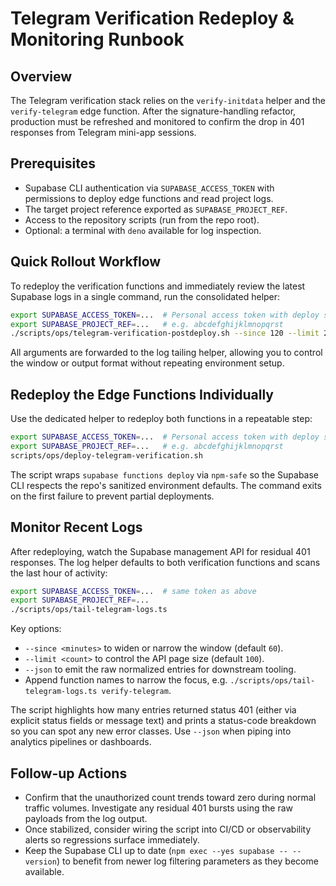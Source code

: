 # Telegram Verification Redeploy & Monitoring Runbook

## Overview

The Telegram verification stack relies on the `verify-initdata` helper and the
`verify-telegram` edge function. After the signature-handling refactor,
production must be refreshed and monitored to confirm the drop in 401 responses
from Telegram mini-app sessions.

## Prerequisites

- Supabase CLI authentication via `SUPABASE_ACCESS_TOKEN` with permissions to
  deploy edge functions and read project logs.
- The target project reference exported as `SUPABASE_PROJECT_REF`.
- Access to the repository scripts (run from the repo root).
- Optional: a terminal with `deno` available for log inspection.

## Quick Rollout Workflow

To redeploy the verification functions and immediately review the latest
Supabase logs in a single command, run the consolidated helper:

```bash
export SUPABASE_ACCESS_TOKEN=...  # Personal access token with deploy scope
export SUPABASE_PROJECT_REF=...   # e.g. abcdefghijklmnopqrst
./scripts/ops/telegram-verification-postdeploy.sh --since 120 --limit 200
```

All arguments are forwarded to the log tailing helper, allowing you to control
the window or output format without repeating environment setup.

## Redeploy the Edge Functions Individually

Use the dedicated helper to redeploy both functions in a repeatable step:

```bash
export SUPABASE_ACCESS_TOKEN=...  # Personal access token with deploy scope
export SUPABASE_PROJECT_REF=...   # e.g. abcdefghijklmnopqrst
scripts/ops/deploy-telegram-verification.sh
```

The script wraps `supabase functions deploy` via `npm-safe` so the Supabase CLI
respects the repo's sanitized environment defaults. The command exits on the
first failure to prevent partial deployments.

## Monitor Recent Logs

After redeploying, watch the Supabase management API for residual 401 responses.
The log helper defaults to both verification functions and scans the last hour
of activity:

```bash
export SUPABASE_ACCESS_TOKEN=...  # same token as above
export SUPABASE_PROJECT_REF=...
./scripts/ops/tail-telegram-logs.ts
```

Key options:

- `--since <minutes>` to widen or narrow the window (default `60`).
- `--limit <count>` to control the API page size (default `100`).
- `--json` to emit the raw normalized entries for downstream tooling.
- Append function names to narrow the focus, e.g.
  `./scripts/ops/tail-telegram-logs.ts verify-telegram`.

The script highlights how many entries returned status 401 (either via explicit
status fields or message text) and prints a status-code breakdown so you can
spot any new error classes. Use `--json` when piping into analytics pipelines or
dashboards.

## Follow-up Actions

- Confirm that the unauthorized count trends toward zero during normal traffic
  volumes. Investigate any residual 401 bursts using the raw payloads from the
  log output.
- Once stabilized, consider wiring the script into CI/CD or observability alerts
  so regressions surface immediately.
- Keep the Supabase CLI up to date (`npm exec --yes supabase -- --version`) to
  benefit from newer log filtering parameters as they become available.
